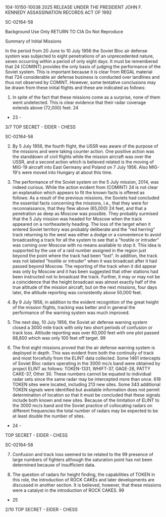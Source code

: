 104-10150-10038 2025 RELEASE UNDER THE PRESIDENT JOHN F. KENNEDY ASSASSINATION RECORDS ACT OF 1992

SC-02164-58

Background Use Only
RETURN TO CIA
Do Not Reproduce

Summary of Initial Missions

In the period from 20 June to 10 July 1956 the Soviet Bloc air defense system was subjected to eight penetrations of an unprecedented nature, seven occurring within a period of only eight days. It must be remembered that
24 (COMINT) provides the only basis of judging the performance of the Soviet system. This is important because it is clear from REGAL material that 724 considerable air defense business is conducted over landlines and thus not observed by COMINT. However, some tentative conclusions may be drawn from these initial flights and these are indicated as follows:

1. In spite of the fact that these missions come as a surprise, none of them went undetected. This is clear evidence that their radar coverage extends above (72,000) feet.
24

- 23 -

3/7 TOP SECRET - EIDER - CHESS

SC-02164-58

2. By 5 July 1956, the fourth flight, the USSR was aware of the purpose of the missions and were taking counter action. One positive action was the standdown of civil flights while the mission aircraft was over the USSR, and a second action which is believed related is the moving of MIG-19 aircraft into East Germany and Poland on 7 July 1956. Also MIG-19's were moved into Hungary at about this time.

3. The performance of the Soviet system on the 5 July mission, 2014, was indeed curious. While the action evident from (COMINT) 24 is not clear an explanation which appears to fit the known facts is offered as follows: As a result of the previous missions, the Soviets had concluded the essential facts concerning the missions, i.e., that they were for reconnaissance, that they flew above (65,000) 24 feet, and that a penetration as deep as Moscow was possible. They probably surmised that the 5 July mission was headed for Moscow when the track appeared on a northeasterly heading. The loss of the target when it entered Soviet territory was probably deliberate and the "red herring" track returning to the west was either a dodge or a convenience to avoid broadcasting a track for all the system to see that a "hostile or intruder" was coming over Moscow with no means available to stop it. This idea is supported by the use of a raid number assigned in the region just beyond the point where the track had been "lost". In addition, the track was not labeled "hostile or intruder" when it was broadcast after it had passed beyond Moscow. The reporting of the track when it did appear was only by Moscow and it has been suggested that other stations had been instructed not to broadcast the track. Further, it may or may not be a coincidence that the height broadcast was almost exactly half of the true altitude of the mission aircraft, but on the next missions, four days later, the altitude reporting was consistently above 50,000 feet.

4. By 9 July 1956, in addition to the evident recognition of the great height of the mission flights, tracking was better and in general the performance of the warning system was much improved.

5. The next day, 10 July 1956, the Soviet air defense warning system closed a 3000 mile track with only two short periods of confusion or track loss. Altitude reporting was over 60,000 feet with one plot passed 68,800 which was only 100 feet off target. 99

6. The first eight missions proved that the air defense warning system is deployed in depth. This was evident from both the continuity of track and most forcefully from the ELINT data collected. Some 1461 intercepts of Soviet Bloc radars operating in the 3000 mc/s band were obtained by project ELINT as follows: TOKEN-1331, WHIFT-37, GAGE-26, PATTY CAKE-37, Other 30. These numbers cannot be equated to individual radar sets since the same radar may be intercepted more than once. 618 TOKEN sites were located, including 213 new sites. Some 343 additional TOKEN signals were identified but available information does not permit determination of location so that it must be concluded that these signals include both known and new sites. Because of the limitation of ELINT to the 3000 mc/s band and the Soviet practice of collocating radars on different frequencies the total number of radars may be expected to be at least double the number of sites.

- 24 -

TOP SECRET - EIDER - CHESS

SC-02164-58

7. Confusion and track loss seemed to be related to the 99 presence of large numbers of fighters although the saturation point has not been determined because of insufficient data.

8. The question of radars for height finding, the capabilities of TOKEN in this role, the introduction of ROCK CAKEs and later developments are discussed in another section. It is believed, however, that these missions were a catalyst in the introduction of ROCK CAKES. 99

- 25

2/10 TOP SECRET - EIDER - CHESS
